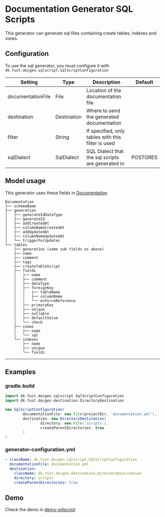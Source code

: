 # Documentation Generator SQL Scripts

This generator can generate sql files containing create tables, indexes and views.

## Configuration

To use the sql generator, you must configure it with `dk.fust.docgen.sqlscript.SqlScriptConfiguration`

| Setting           | 	Type       | Description                                        | Default  |
|-------------------|-------------|----------------------------------------------------|----------|
| documentationFile | File        | Location of the documentation file                 |          |
| destination       | Destination | Where to send the generated documentation          |          | 
| filter            | String      | If specified, only tables with this filter is used |          |
| sqlDialect        | SqlDialect  | SQL Dialect that the sql scripts are generated in  | POSTGRES |

## Model usage

This generator uses these fields in [Documentation](../../documentation-generator-api/src/main/java/dk/fust/docgen/model/Documentation.java)

```
Documentation
├── schemaName
├── generation
│   ├── generateIdDataType
│   ├── generateId
│   ├── addCreatedAt
│   ├── columnNameCreatedAt
│   ├── addUpdatedAt
│   ├── columnNameUpdatedAt
│   └── triggerForUpdates
└── tables
    ├── generation (same sub fields as above)
    ├── name
    ├── comment
    ├── tags
    ├── createTableScript
    ├── fields
    │   ├── name
    │   ├── comment
    │   ├── dataType
    │   ├── foreignKey
    │   │   ├── tableName
    │   │   ├── columnName
    │   │   └── enforceReference
    │   ├── primaryKey
    │   ├── unique
    │   ├── nullable
    │   ├── defaultValue
    │   └── check
    ├── views
    │   ├── name
    │   └── sql 
    └── indexes
        ├── name
        ├── unique
        └── fields
```

---

## Examples

### gradle.build

```groovy
import dk.fust.docgen.sqlscript.SqlScriptConfiguration
import dk.fust.docgen.destination.DirectoryDestination

new SqlScriptConfiguration(
        documentationFile: new File(projectDir, 'documentation.yml'),
        destination: new DirectoryDestination(
                directory: new File('scripts'),
                createParentDirectories: true
        )
)
```

### generator-configuration.yml

```yaml
- className: dk.fust.docgen.sqlscript.SqlScriptConfiguration
  documentationFile: documentation.yml
  destination:
    className: dk.fust.docgen.destination.DirectoryDestination
    directory: scripts
    createParentDirectories: true
```

## Demo

Check the demo in [demo-sqlscript](../../demos/demo-sqlscript)
